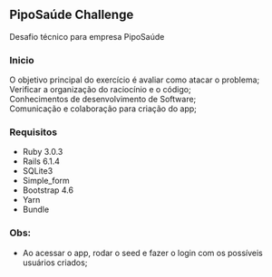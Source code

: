 ## PipoSaúde Challenge
Desafio técnico para empresa PipoSaúde <br />

### Inicio
O objetivo principal do exercício é avaliar como atacar o problema;<br />
Verificar a organização do raciocínio e o código;<br />
Conhecimentos de desenvolvimento de Software;<br />
Comunicação e colaboração para criação do app;<br />

### Requisitos
- Ruby 3.0.3<br />
- Rails 6.1.4<br />
- SQLite3<br />
- Simple_form <br />
- Bootstrap 4.6 <br />
- Yarn<br />
- Bundle<br />

### Obs:
- Ao acessar o app, rodar o seed e fazer o login com os possíveis usuários criados;

 
